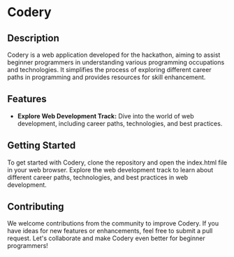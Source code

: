 # Codery

## Description
Codery is a web application developed for the hackathon, aiming to assist beginner programmers in understanding various programming occupations and technologies. It simplifies the process of exploring different career paths in programming and provides resources for skill enhancement.

## Features
- **Explore Web Development Track:** Dive into the world of web development, including career paths, technologies, and best practices.

## Getting Started
To get started with Codery, clone the repository and open the index.html file in your web browser. Explore the web development track to learn about different career paths, technologies, and best practices in web development.

## Contributing
We welcome contributions from the community to improve Codery. If you have ideas for new features or enhancements, feel free to submit a pull request. Let's collaborate and make Codery even better for beginner programmers!
